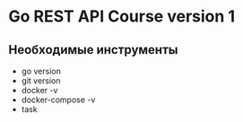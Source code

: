Go REST API Course version 1
==============================

## Необходимые инструменты

* go version
* git version
* docker -v
* docker-compose -v
* task